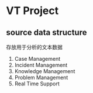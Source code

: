 # VT Project

## source data structure

存放用于分析的文本数据

1. Case Management
2. Incident Management
3. Knowledge Management
4. Problem Management
5. Real Time Support

